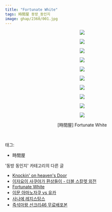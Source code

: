 ```yaml
---
title: "Fortunate White"
tags: 時間屋 동방_동인지
image: ghap/2360/001.jpg
---
```

<div class="article">
<p style="text-align: center; clear: none; float: none;"><img src="{{ site.nasurl }}/ghap/2360/001.jpg"/></p>
<p style="text-align: center; clear: none; float: none;"><img src="{{ site.nasurl }}/ghap/2360/002.jpg"/></p>
<p style="text-align: center; clear: none; float: none;"><img src="{{ site.nasurl }}/ghap/2360/003.jpg"/></p>
<p style="text-align: center; clear: none; float: none;"><img src="{{ site.nasurl }}/ghap/2360/004.jpg"/></p>
<p style="text-align: center; clear: none; float: none;"><img src="{{ site.nasurl }}/ghap/2360/005.jpg"/></p>
<p style="text-align: center; clear: none; float: none;"><img src="{{ site.nasurl }}/ghap/2360/006.jpg"/></p>
<p style="text-align: center; clear: none; float: none;"><img src="{{ site.nasurl }}/ghap/2360/007.jpg"/></p>
<p style="text-align: center; clear: none; float: none;"><img src="{{ site.nasurl }}/ghap/2360/008.jpg"/></p>
<p style="text-align: center; clear: none; float: none;"><img src="{{ site.nasurl }}/ghap/2360/009.jpg"/></p>
<p style="text-align: center; clear: none; float: none;"><img src="{{ site.nasurl }}/ghap/2360/010.jpg"/></p>
<p style="text-align: center; clear: none; float: none;">[時間屋] Fortunate White</p>
<p><br/></p>
</div><div class="tagTrail">
<p>태그: </p>
<ul>
<li>時間屋</li>
</ul>
</div><div class="another">
<p>'동방 동인지' 카테고리의 다른 글</p>
<ul>
<li><a href="/2016-09-27-ghap_2363">Knockin' on heaven's Door</a></li>
<li><a href="/2016-09-27-ghap_2361">이자요이 사쿠야가 환상들이 - 더블 스칼렛 외전</a></li>
<li><a href="/2016-09-27-ghap_2360">Fortunate White</a></li>
<li><a href="/2016-09-27-ghap_2359">이문 아마노자쿠 vs 유카</a></li>
<li><a href="/2016-09-27-ghap_2358">사나에 레지스탕스</a></li>
<li><a href="/2016-09-27-ghap_2357">즉석마왕 선크리46 무료배포본</a></li>
</ul>
</div><div class="cb_module cb_fluid">
<div class="cb_wrt cb_profile">
</div><!-- commentList close -->
</div>